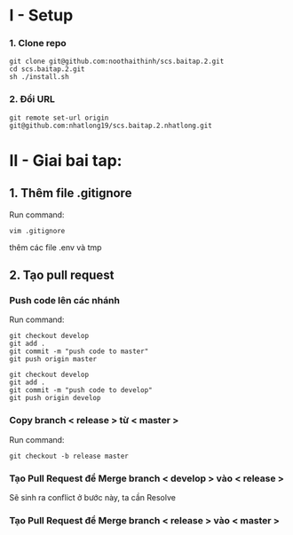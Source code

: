 # I - Setup

### 1. Clone repo
```
git clone git@github.com:noothaithinh/scs.baitap.2.git
cd scs.baitap.2.git
sh ./install.sh
```
### 2. Đổi URL
```
git remote set-url origin git@github.com:nhatlong19/scs.baitap.2.nhatlong.git
```

# II - Giai bai tap:

## 1. Thêm file .gitignore

Run command:
```
vim .gitignore
```
thêm các file .env và tmp


## 2. Tạo pull request

### Push code lên các nhánh
Run command:
```
git checkout develop
git add .
git commit -m "push code to master"
git push origin master

git checkout develop
git add .
git commit -m "push code to develop"
git push origin develop
```
### Copy branch **< release >** từ  **< master >**
Run command:
```
git checkout -b release master
```

### Tạo Pull Request để Merge branch **< develop >** vào **< release >** 

Sẽ sinh ra conflict ở bước này, ta cần Resolve

### Tạo Pull Request để Merge branch **< release >**  vào **< master >** 
